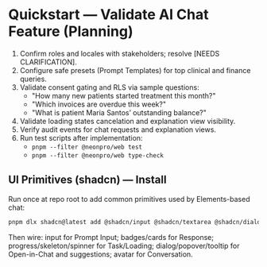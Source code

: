 # Quickstart — Validate AI Chat Feature (Planning)

1) Confirm roles and locales with stakeholders; resolve [NEEDS CLARIFICATION].
2) Configure safe presets (Prompt Templates) for top clinical and finance queries.
3) Validate consent gating and RLS via sample questions:
   - "How many new patients started treatment this month?"
   - "Which invoices are overdue this week?"
   - "What is patient Maria Santos’ outstanding balance?"
4) Validate loading states cancelation and explanation view visibility.
5) Verify audit events for chat requests and explanation views.
6) Run test scripts after implementation:
   - `pnpm --filter @neonpro/web test`
   - `pnpm --filter @neonpro/web type-check`

## UI Primitives (shadcn) — Install
Run once at repo root to add common primitives used by Elements-based chat:

```bash
pnpm dlx shadcn@latest add @shadcn/input @shadcn/textarea @shadcn/dialog @shadcn/popover @shadcn/tooltip @shadcn/toast @shadcn/badge @shadcn/card @shadcn/progress @shadcn/skeleton @shadcn/spinner @shadcn/separator @shadcn/alert @shadcn/accordion @shadcn/avatar @shadcn/scroll-area @shadcn/dropdown-menu @shadcn/command @shadcn/tabs
```

Then wire: input for Prompt Input; badges/cards for Response; progress/skeleton/spinner for Task/Loading; dialog/popover/tooltip for Open-in-Chat and suggestions; avatar for Conversation.

